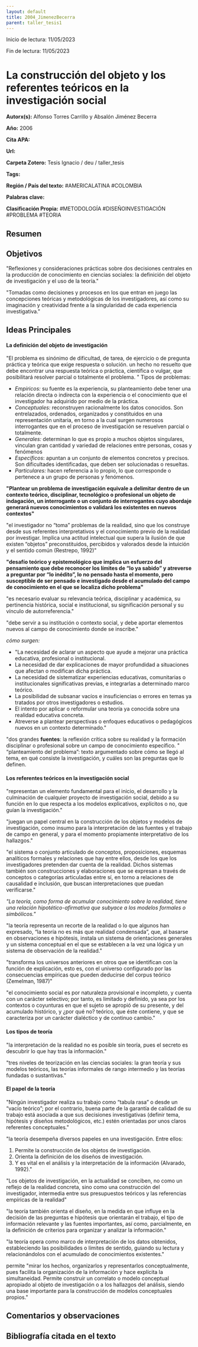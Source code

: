```yaml
---
layout: default
title: 2004_JimenezBecerra
parent: taller_tesis1
---
```


Inicio de lectura: 11/05/2023

Fin de lectura: 11/05/2023

# La construcción del objeto y los referentes teóricos en la investigación social

**Autorx(s):** Alfonso Torres Carrillo y Absalón Jiménez Becerra

**Año:** 2006

**Cita APA:** 

**Url:**

**Carpeta Zotero:** Tesis Ignacio / deu / taller_tesis

**Tags:** 

**Región / País del texto:** #AMERICALATINA #COLOMBIA

**Palabras clave:** 

**Clasificación Propia:** #METODOLOGÍA #DISEÑOINVESTIGACIÓN #PROBLEMA #TEORIA

## Resumen 


## Objetivos

"Reflexiones y consideraciones prácticas sobre dos decisiones centrales en la producción de conocimiento en ciencias sociales: la definición del objeto de investigación y el uso de la teoría."

"Tomadas como decisiones y procesos en los que entran en juego las concepciones teóricas y metodológicas de los investigadores, así como su imaginación y creatividad frente a la singularidad de cada experiencia investigativa."

## Ideas Principales

#### La definición del objeto de investigación

"El problema es sinónimo de dificultad, de tarea, de ejercicio o de pregunta práctica y teórica que exige respuesta o solución. un hecho no resuelto que debe encontrar una respuesta teórica o práctica, científica o vulgar, que posibilitará resolver parcial o totalmente el problema.
"
Tipos de problemas:
- _Empiricos:_ su fuente es la experiencia, su planteamiento debe tener una relación directa o indirecta con la experiencia o el conocimiento que el investigador ha adquirido por medio de la práctica.
- _Conceptuales:_ reconstruyen racionalmente los datos conocidos. Son entrelazados, ordenados, organizados y constituidos en una representación unitaria, en torno a la cual surgen numerosos interrogantes que en el proceso de investigación se resuelven parcial o totalmente.
- _Generales:_ determinan lo que es propio a muchos objetos singulares, vinculan gran cantidad y variedad de relaciones entre personas, cosas y fenómenos
- _Específicos_: apuntan a un conjunto de elementos concretos y precisos. Son dificultades identificadas, que deben ser solucionadas o resueltas.
- _Particulares:_ hacen referencia a lo propio, lo que corresponde o pertenece a un grupo de personas y fenómenos.

**"Plantear un problema de investigación equivale a delimitar dentro de un contexto teórico, disciplinar, tecnológico o profesional un objeto de indagación, un interrogante o un conjunto de interrogantes cuyo abordaje generará nuevos conocimientos o validará los existentes en nuevos contextos"**

"el investigador no “toma” problemas de la realidad, sino que los construye desde sus referentes interpretativos y el conocimiento previo de la realidad por investigar. Implica una actitud intelectual que supera la ilusión de que existen “objetos” preconstituidos, percibidos y valorados desde la intuición y el sentido común (Restrepo, 1992)"

**"desafío teórico y epistemológico que implica un esfuerzo del pensamiento que debe reconocer los límites de “lo ya sabido” y atreverse a preguntar por “lo inédito”, lo no pensado hasta el momento, pero susceptible de ser pensado e investigado desde el acumulado del campo de conocimiento en el que se localiza dicho problema"**

"es necesario evaluar su relevancia teórica, disciplinar y académica, su pertinencia histórica, social e institucional, su significación personal y su vínculo de autorreferencia."

"debe servir a su institución o contexto social, y debe aportar elementos nuevos al campo de conocimiento donde se inscribe."

_cómo surgen:_
- "La necesidad de aclarar un aspecto que ayude a mejorar una práctica educativa, profesional o institucional.
- La necesidad de dar explicaciones de mayor profundidad a situaciones que afectan o modifican dicha práctica. 
- La necesidad de sistematizar experiencias educativas, comunitarias o institucionales significativas previas, e integrarlas a determinado marco teórico.
- La posibilidad de subsanar vacíos e insuficiencias o errores en temas ya tratados por otros investigadores o estudios. 
- El intento por aplicar o reformular una teoría ya conocida sobre una realidad educativa concreta.
- Atreverse a plantear perspectivas o enfoques educativos o pedagógicos nuevos en un contexto determinado."

"dos grandes **fuentes**: la reflexión crítica sobre su realidad y la formación disciplinar o profesional sobre un campo de conocimiento específico.
"
“planteamiento del problema”: texto argumentado sobre cómo se llegó al tema, en qué consiste la investigación, y cuáles son las preguntas que lo definen.

#### Los referentes teóricos en la investigación social

"representan un elemento fundamental para el inicio, el desarrollo y la culminación de cualquier proyecto de investigación social, debido a su función en lo que respecta a los modelos explicativos, explícitos o no, que guían la investigación."

"juegan un papel central en la construcción de los objetos y modelos de investigación, como insumo para la interpretación de las fuentes y el trabajo de campo en general, y para el momento propiamente interpretativo de los hallazgos."

"el sistema o conjunto articulado de conceptos, proposiciones, esquemas analíticos formales y relaciones que hay entre ellos, desde los que los investigadores pretenden dar cuenta de la realidad. Dichos sistemas también son construcciones y elaboraciones que se expresan a través de conceptos o categorías articuladas entre sí, en torno a relaciones de causalidad e inclusión, que buscan interpretaciones que puedan verificarse."

_"La teoría, como forma de acumular conocimiento sobre la realidad, tiene una relación hipotético-afirmativa que subyace a los modelos formales o simbólicos."_

"la teoría representa un recorte de la realidad o lo que algunos han expresado, “la teoría no es más que realidad condensada”, que, al basarse en observaciones e hipótesis, instala un sistema de orientaciones generales y un sistema conceptual en el que se establecen a la vez una lógica y un sistema de observación de la realidad."

"transforma los universos anteriores en otros que se identifican con la función de explicación, esto es, con el universo configurado por las consecuencias empíricas que pueden deducirse del corpus teórico (Zemelman, 1987)"

"el conocimiento social es por naturaleza provisional e incompleto, y cuenta con un carácter selectivo; por tanto, es limitado y definido, ya sea por los contextos o coyunturas en que el sujeto se apropió de su presente, y del acumulado histórico, y ¿por qué no? teórico, que éste contiene, y que se caracteriza por un carácter dialéctico y de continuo cambio."

#### Los tipos de teoría 

"la interpretación de la realidad no es posible sin teoría, pues el secreto es descubrir lo que hay tras la información."

"tres niveles de teorización en las ciencias sociales: la gran teoría y sus modelos teóricos, las teorías informales de rango intermedio y las teorías fundadas o sustantivas."

#### El papel de la teoría

"Ningún investigador realiza su trabajo como “tabula rasa” o desde un “vacío teórico”; por el contrario, buena parte de la garantía de calidad de su trabajo está asociada a que sus decisiones investigativas (definir tema, hipótesis y diseños metodológicos, etc.) estén orientadas por unos claros referentes conceptuales."

"la teoría desempeña diversos papeles en una investigación. Entre ellos: 
1. Permite la construcción de los objetos de investigación. 
2. Orienta la definición de los diseños de investigación. 
3. Y es vital en el análisis y la interpretación de la información (Alvarado, 1992)."

"Los objetos de investigación, en la actualidad se conciben, no como un reflejo de la realidad concreta, sino como una construcción del investigador, intermedia entre sus presupuestos teóricos y las referencias empíricas de la realidad"

"la teoría también orienta el diseño, en la medida en que influye en la decisión de las preguntas e hipótesis que orientarán el trabajo, el tipo de información relevante y las fuentes importantes, así como, parcialmente, en la definición de criterios para organizar y analizar la información."

"la teoría opera como marco de interpretación de los datos obtenidos, estableciendo las posibilidades o límites de sentido, guiando su lectura y relacionándolos con el acumulado de conocimientos existentes."

permite "mirar los hechos, organizarlos y representarlos conceptualmente, pues facilita la organización de la información y hace explícita la simultaneidad. Permite construir un correlato o modelo conceptual apropiado al objeto de investigación o a los hallazgos del análisis, siendo una base importante para la construcción de modelos conceptuales propios."

## Comentarios y observaciones



## Bibliografía citada en el texto

